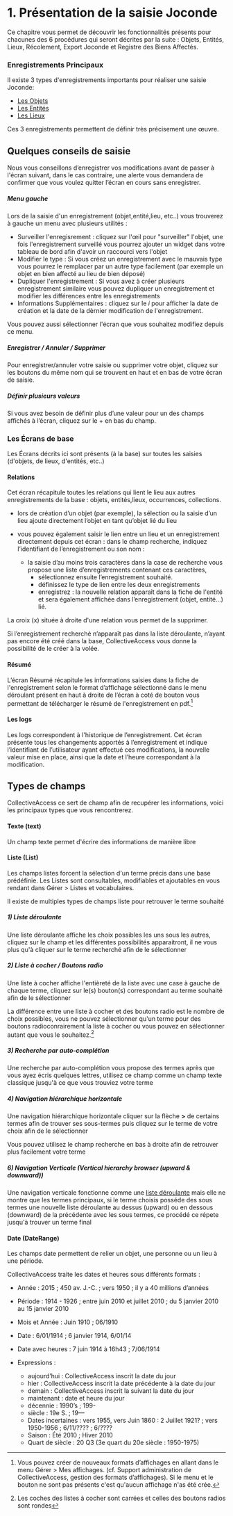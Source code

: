 # 1. Présentation de la saisie Joconde 

Ce chapitre vous permet de découvrir les fonctionnalités présents pour chacunes des 6 procédures qui seront décrites par la suite : Objets, Entités, Lieux, Récolement, Export Joconde et Registre des Biens Affectés.

### Enregistrements Principaux
Il existe 3 types d'enregistrements importants pour réaliser une saisie Joconde:

- [Les Objets](../Saisie_Joconde)
- [Les Entités](../Saisie_Entite)
- [Les Lieux](../Saisie_Lieux)

Ces 3 enregistrements permettent de définir très précisement une œuvre.

## Quelques conseils de saisie

Nous vous conseillons d’enregistrer vos modifications avant de passer à l'écran suivant, dans le cas contraire, une alerte vous demandera de confirmer que vous voulez quitter l’écran en cours sans enregistrer.

##### Menu gauche 
Lors de la saisie d'un enregistrement (objet,entité,lieu, etc..) vous trouverez à gauche un menu avec plusieurs utilités :

- Surveiller l'enregisrement : cliquez sur l'œil pour "surveiller" l'objet, une fois l'enregistrement surveillé vous pourrez ajouter un widget dans votre tableau de bord afin d'avoir un raccourci vers l'objet
- Modifier le type : Si vous créez un enregistrement avec le mauvais type vous pourrez le remplacer par un autre type facilement (par exemple un objet en bien affecté au lieu de bien déposé)
- Dupliquer l'enregistrement : Si vous avez à créer plusieurs enregistrement similaire vous pouvez dupliquer un enregistrement et modifier les différences entre les enregistrements
- Informations Supplémentaires : cliquez sur le *i* pour afficher la date de création et la date de la dèrnier modification de l'enregistrement.

Vous pouvez aussi sélectionner l'écran que vous souhaitez modifiez depuis ce menu.

##### Enregistrer / Annuler / Supprimer
Pour enregistrer/annuler votre saisie ou supprimer votre objet, cliquez sur les boutons du même nom qui se trouvent en haut et en bas de votre écran de saisie.

##### Définir plusieurs valeurs 
Si vous avez besoin de définir plus d’une valeur pour un des champs affichés à l’écran, cliquez sur le + en bas du champ.

### Les Écrans de base
Les Écrans décrits ici sont présents (à la base) sur toutes les saisies (d'objets, de lieux, d'entités, etc..)

#### Relations
Cet écran récapitule toutes les relations qui lient le lieu aux autres enregistrements de la base : objets, entités,lieux, occurrences, collections.

* lors de création d’un objet (par exemple), la sélection ou la saisie d’un lieu ajoute directement l’objet en tant qu’objet lié du lieu

* vous pouvez également saisir le lien entre un lieu et un enregistrement directement depuis cet écran : dans le champ recherche, indiquez l’identifiant de l’enregistrement ou son nom :
	- la saisie d’au moins trois caractères dans la case de recherche vous propose une liste d’enregistrements contenant ces caractères,
	    - sélectionnez ensuite l’enregistrement souhaité.
	    - définissez le type de lien entre les deux enregistrements
	    - enregistrez : la nouvelle relation apparaît dans la fiche de l'entité et sera également affichée dans l’enregistrement (objet, entité…) lié.
		
La croix (x) située à droite d'une relation vous permet de la supprimer.

Si l’enregistrement recherché n’apparaît pas dans la liste déroulante, n’ayant pas encore été créé dans la base, CollectiveAccess vous donne la possibilité de le créer à la volée.

#### Résumé
L’écran Résumé récapitule les informations saisies dans la fiche de l'enregistrement selon le format d’affichage sélectionné dans le menu déroulant présent en haut à droite de l’écran à coté de bouton 
vous permettant de télécharger le résumé de l'enregistrement en pdf.[^1]

[^1]:Vous pouvez créer de nouveaux formats d’affichages en allant dans le menu Gérer \> Mes affichages. (cf. Support administration de CollectiveAccess, gestion des formats d’affichages).
Si le menu et le bouton ne sont pas présents c'est qu'aucun affichage n'as été crée.

#### Les logs
Les logs correspondent à l'historique de l’enregistrement.
Cet écran présente tous les changements apportés à l’enregistrement et indique l’identifiant de l’utilisateur ayant effectué ces modifications, la nouvelle valeur mise en place, ainsi que la date et l’heure correspondant à la modification.

## Types de champs
CollectiveAccess ce sert de champ afin de recupérer les informations, voici les principaux types que vous rencontrerez.

#### Texte (text)
Un champ texte permet d'écrire des informations de manière libre

#### Liste (List)
Les champs listes forcent la sélection d'un terme précis dans une base prédéfinie. Les Listes sont consultables, modifiables et ajoutables en vous rendant dans Gérer \> Listes et vocabulaires.

Il existe de multiples types de champs liste pour retrouver le terme souhaité

##### 1) Liste déroulante
Une liste déroulante affiche les choix possibles les uns sous les autres, cliquez sur le champ et les différentes possibilités apparaitront, il ne vous plus qu'à cliquer sur le terme recherché afin de le sélectionner

##### 2) Liste à cocher / Boutons radio
Une liste à cocher affiche l'entièreté de la liste avec une case à gauche de chaque terme, 
cliquez sur le(s) bouton(s) correspondant au terme souhaité afin de le sélectionner

La différence entre une liste à cocher et des boutons radio est le nombre de choix possibles, vous ne pouvez sélectionner qu'un terme pour des boutons radioconrairement la liste à cocher ou vous pouvez en sélectionner autant que vous le souhaitez.[^2]
[^2]:Les coches des listes à cocher sont carrées et celles des boutons radios sont rondes

##### 3) Recherche par auto-complétion
Une recherche par auto-complétion vous propose des termes après que vous ayez écris quelques lettres,
utilisez ce champ comme un champ texte classique jusqu'à ce que vous trouviez votre terme

##### 4) Navigation hiérarchique horizontale
Une navigation hiérarchique horizontale cliquer sur la flèche **>** de certains termes afin de trouver ses sous-termes 
puis cliquez sur le terme de votre choix afin de le sélectionner

Vous pouvez utilisez le champ recherche en bas à droite afin de retrouver plus facilement votre terme 

##### 6) Navigation Verticale (Vertical hierarchy browser (upward & downward))
Une navigation verticale fonctionne comme une [liste déroulante](#1-liste-deroulante) mais elle ne montre que les termes principaux, si le terme choisis posséde des sous termes une nouvelle liste déroulante au dessus (upward) ou en dessous (downward) de la précédente avec les sous termes, ce procédé ce répete jusqu'à trouver un terme final

#### Date (DateRange)
Les champs date permettent de relier un objet, une personne ou un lieu à une période. 

CollectiveAccess traite les dates et heures sous différents formats :

- Année : 2015 ; 450 av. J.-C. ; vers 1950 ; il y a 40 millions d’années  
- Période : 1914 - 1926 ; entre juin 2010 et juillet 2010 ; du 5 janvier 2010 au 15 janvier 2010
- Mois et Année : Juin 1910 ; 06/1910
- Date : 6/01/1914 ; 6 janvier 1914, 6/01/14
- Date avec heures  : 7 juin 1914 à 16h43 ; 7/06/1914
- Expressions : 

	- aujourd’hui : CollectiveAccess inscrit la date du jour 
	- hier : CollectiveAccess inscrit la date précédente à la date du jour 
	- demain : CollectiveAccess inscrit la suivant la date du jour 
	- maintenant : date et heure du jour
	- décennie : 1990’s ; 199-
	- siècle : 19e S. ; 19—
	- Dates incertaines : vers 1955, vers Juin 1860 : 2 Juillet 1921? ; vers 1950-1956 ; 6/11/???? ; 6/????
	- Saison : Été 2010 ; Hiver 2010
	- Quart de siècle : 20 Q3 (3e quart du 20e siècle : 1950-1975)

